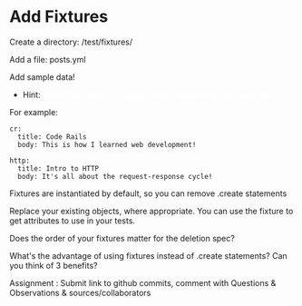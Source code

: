 # Add Fixtures

Create a directory: /test/fixtures/

Add a file: posts.yml

Add sample data!

- Hint: <span style="color: white">follow the pattern of using a name, followed by key, value pairs</span>

For example:
```
cr:
  title: Code Rails
  body: This is how I learned web development!

http:
  title: Intro to HTTP
  body: It's all about the request-response cycle!

```
Fixtures are instantiated by default, so you can remove .create statements

Replace your existing objects, where appropriate. You can use the fixture to get attributes to use in your tests.

Does the order of your fixtures matter for the deletion spec?

What's the advantage of using fixtures instead of .create statements? Can you think of 3 benefits?

Assignment : Submit link to github commits, comment with Questions & Observations & sources/collaborators

